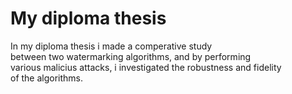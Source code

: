 # My diploma thesis
In my diploma thesis i made a comperative study <br>
between two watermarking algorithms, and by performing <br>
various malicius attacks, i investigated the robustness and fidelity <br>
of the algorithms.
